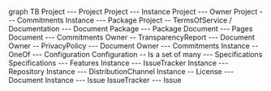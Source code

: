 graph TB
  Project --- Project
  Project --- Instance
  Project --- Owner
  Project --- Commitments
  Instance --- Package
  Project -- TermsOfService / Documentation --- Document
  Package --- Package
  Document --- Pages
  Document --- Commitments
  Owner -- TransparencyReport --- Document
  Owner -- PrivacyPolicy --- Document
  Owner --- Commitments
  Instance -- OneOf --- Configuration
  Configuration -- Is a set of many --- Specifications
  Specifications --- Features
  Instance --- IssueTracker
  Instance --- Repository
  Instance --- DistributionChannel
  Instance -- License --- Document
  Instance --- Issue
  IssueTracker --- Issue
